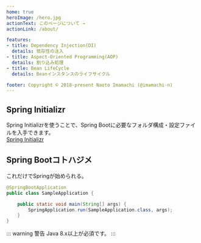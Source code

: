 ```yaml
---
home: true
heroImage: /hero.jpg
actionText: このページについて →
actionLink: /about/

features:
- title: Dependency Injection(DI)
  details: 依存性の注入
- title: Aspect-Oriented Programming(AOP)
  details: 割り込み処理
- title: Bean LifeCycle
  details: Beanインスタンスのライフサイクル

footer: Copyright © 2018-present Naoto Imamachi (@imamachi-n)
---
```


## Spring Initializr
Spring Initializrを使うことで、Spring Bootに必要なフォルダ構成・設定ファイルを入手できます。  
[Spring Initializr](https://start.spring.io/)

## Spring Bootコトハジメ
これだけでSpringが始められる。
```java
@SpringBootApplication
public class SampleApplication {

    public static void main(String[] args) {
        SpringApplication.run(SampleApplication.class, args);
    }
}
```
::: warning 警告
Java 8.x以上が必須です。
:::